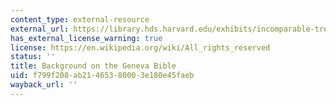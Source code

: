 ```yaml
---
content_type: external-resource
external_url: https://library.hds.harvard.edu/exhibits/incomparable-treasure/geneva-bible
has_external_license_warning: true
license: https://en.wikipedia.org/wiki/All_rights_reserved
status: ''
title: Background on the Geneva Bible
uid: f799f208-ab21-4653-8000-3e180e45faeb
wayback_url: ''
---
```

